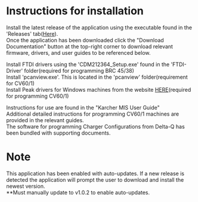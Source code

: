 # Instructions for installation
Install the latest release of the application using the executable found in the 'Releases' tab([Here](https://github.com/Karcher-Floor-Care/Karcher-MIS/releases/latest)).    
Once the application has been downloaded click the "Download Documentation" button at the top-right corner to download relevant firmware, drivers, and user guides to be referenced below.  

Install FTDI drivers using the 'CDM212364_Setup.exe' found in the 'FTDI-Driver' folder(required for programming BRC 45/38)  
Install 'pcanview.exe'.  This is located in the 'pcanview' folder(requirement for CV60/1)  
Install Peak drivers for Windows machines from the website [HERE](https://www.peak-system.com/quick/DrvSetup)(required for programming CV60/1)  

  
Instructions for use are found in the "Karcher MIS User Guide"  
Additional detailed instructions for programming CV60/1 machines are provided in the relevant guides.  
The software for programming Charger Configurations from Delta-Q has been bundled with supporting documents.  


# Note
This application has been enabled with auto-updates. If a new release is detected the application will prompt the user to download and install the newest version.  
**Must manually update to v1.0.2 to enable auto-updates.
